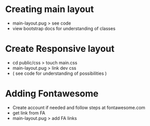 # Creating main layout

- main-layout.pug > see code
- view bootstrap docs for understanding of classes

# Create Responsive layout

- cd public/css > touch main.css
- main-layout.pug > link dev css
- ( see code for understanding of possibilities )

# Adding Fontawesome

- Create account if needed and follow steps at fontawesome.com
- get link from FA
- main-layout.pug > add FA links
